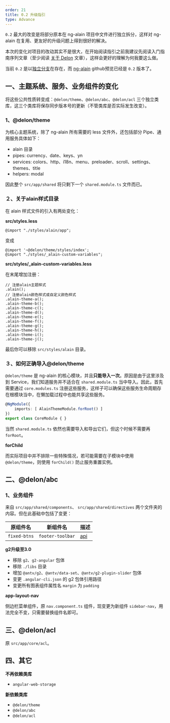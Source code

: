 ```yaml
---
order: 21
title: 0.2 升级指引
type: Advance
---
```


`0.2` 最大的改变是将部分原本在 ng-alain 项目中文件进行独立拆分，这样对 ng-alain 在复用、更友好的升级问题上得到很好的解决。

本次的变化对项目的改动其实不是很大，在开始阅读指引之前我建议先阅读入门指南序列文章（至少阅读 [关于 Delon](http://ng-alain.com/#/docs/delon) 文章），这样会更好的理解为何我要这么做。

当前 `0.2` 是以[独立分支](https://github.com/cipchk/ng-alain/tree/0.2.0)在存在，而 [ng-alain](https://cipchk.github.io/ng-alain/) github预览已经是 `0.2` 版本了。

## 一、主题系统、服务、业务组件的变化

将这些公共性质转变成：`@delon/theme`、`@delon/abc`、`@delon/acl` 三个独立类库，这三个类库将保存同步版本号的更新（不管类库是否实际发生改变）。

### 1、@delon/theme

为核心主题系统，除了 ng-alain 所有需要的 less 文件外，还包括部分 Pipe、通用服务具体如下：

+ alain 目录
+ pipes: currency、date、keys、yn
+ services: colors、http、i18n、menu、preloader、scroll、settings、themes、title
+ helpers: modal

因此整个 `src/app/shared` 将只剩下一个 `shared.module.ts` 文件而已。

### ２、关于alain样式目录

在 alain 样式文件的引入有两处变化：

**src/styles.less**

```less
@import "./styles/alain/app";
```

变成

```less
@import '~@delon/theme/styles/index';
@import "./styles/_alain-custom-variables";
```

**src/styles/_alain-custom-variables.less**

在末尾增加注册：

```less
// 注册alain主题样式
.alain();
// 注册alain颜色样式或自定义颜色样式
.alain-theme-a();
.alain-theme-b();
.alain-theme-c();
.alain-theme-d();
.alain-theme-e();
.alain-theme-f();
.alain-theme-g();
.alain-theme-h();
.alain-theme-i();
.alain-theme-j();
```

最后你可以移除 `src/styles/alain` 目录。

### ３、如何正确导入@delon/theme

`@delon/theme` 是 ng-alain 的核心模块，并且**只能导入一次**。原因是由于这里涉及到 Service，我们知道服务并不适合在 `shared.module.ts` 当中导入。因此，首先需要通过 `core.modules.ts` 注册这些服务，这样子可以确保这些服务生命周期存在根模块当中，在懒加载过程中也能共享这些服务。

```ts
@NgModule({
    imports: [ AlainThemeModule.forRoot() ]
})
export class CoreModule { }
```

当然 `shared.module.ts` 依然也需要导入和导出它们，但这个时候不需要再 `forRoot`。

**forChild**

而实际项目中并不排除一些特殊情况，若可能需要在子模块中使用 `@delon/theme`，则使用 `forChild()` 防止服务重置实例。

## 二、@delon/abc

### 1、业务组件

来自 `src/app/shared/components`、 `src/app/shared/directives` 两个文件夹的内容。但在此基础中包括了变更：

| 原组件名 | 新组件名 | 描述 |
| ------- | ------ | ---- |
| `fixed-btns` | `footer-toolbar` | [api](http://ng-alain.com/#/components/footer-toolbar) |

**g2升级至3.0**

+ 移除 `g2`、`g2-angular` 包体
+ 移除 `./libs` 目录
+ 增加 `@antv/g2`、`@antv/data-set`、`@antv/g2-plugin-slider` 包体
+ 变更 `.angular-cli.json` 的 g2 包体引用路径
+ 变更所有图表组件属性名 `margin` 为 `padding`

**app-layout-nav**

侧边栏菜单组件，原 `nav.component.ts` 组件，现变更为新组件 `sidebar-nav`，用法完全不变，只需要替换组件名即可。

## 三、@delon/acl

原 `src/app/core/acl`。

## 四、其它

**不再依赖类库**

+ `angular-web-storage`

**新依赖类库**

+ `@delon/theme`
+ `@delon/abc`
+ `@delon/acl`
